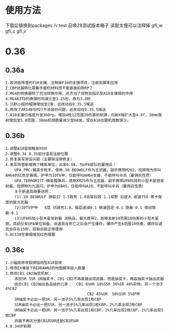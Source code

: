# 使用方法
下载后替换到packages /v test 召唤28测试版本箱子 读取太慢可以注释掉 gfl_w gfl_c gfl_v

# 0.36

## 0.36a
	1.取消各阵营的F16支援，注释掉F16的支援项目，注册及脚本应用
	2.CBP武器转化需要手雷栏材料而不是直接扣除RP了
	3.MG4的转换器除了充当转换作用，还充当了信物及指示型A10支援烟的作用
	4.MG4A3TD的换弹时间减少至3.25秒，原为3.8秒
	5.沉默小姐的榴弹增加至2发，此改动在0.35.5推送
	6.修改了AR14B与M27不消音的问题，此改动在0.35.5推送
	7.A10支援价格提升至360rp，增加4枚12范围20伤害的航弹，扫射X轴扩大至4.0f，30mm溅射增加至5.0范围，30mm机炮数量减少至60发，现在A10出圈机炮数很少。
	
## 0.36b
	1.调整A10音效触发时间
	2.调整0.34 0.35部分道具注册位置
	3.修复美军架设问题（主要架设物修复）
	4.美军阵营新增两个精英单位，出率0.08，为UPA部队的雇佣兵：
		UPA_PMC:精英步枪手，使用.50 BEOWULF作为主武器，副手携带M202，投掷物为呼叫AH64的红色空袭烟，护甲为IOTV甲，仅能呼叫AH64支援，不能呼叫伞兵（雇佣兵性质）
		UPA_TERRORIST:精英榴弹兵，使用XM25作为主武器，副手携带UPA科技的小型木星炮发射器，投掷物为九连闪，护甲为6B45，仅能呼叫A10，不能呼叫伞兵（雇佣兵性质）
		关于新道具简要说明：
		(1).50 BEOWULF 弹容12 1.5致死 1.0击穿后效 1.1视野 后座大 射速750 黑卡强度的敌方武器
		(2)IOTV护甲	6层 抗致死1.0，每层递减0.1 移速固定-0.1 隐蔽-0.1 夜间隐蔽-0.1
		(3)UPA科技小型木星发射器	消耗品，最大携带2，能够发射10范围10伤害的小型木星炮，目前仅有UPA单位装备，该道具在死亡之后会产生爆炸，爆炸产生6范围10伤害，爆炸后道具会存在15秒，拾取后能正常使用
	5.AC130空袭烟增加红色烟雾

## 0.36c
	1.小幅度修改投掷指向型A10音效
	2.修改EX难度下REDDAWN2的地图脚本敌人数量
	3.修改CB1 CB2抽奖机制：
		添加SR SSR UR抽奖卡，CB1 CB2不再直接出现武器，而是抽奖卡，再由抽奖卡抽出武器
		统合CB1 CB2抽出各品级的几率：	CB1 6%UR 18%SSR 36%SR 40%杂物，另一个池子4%CB2		
										CB2 45%UR  50%SSR 5%护甲
		SR抽奖卡必出一把SR，另一池子5%几率出现1枚CBP
		SSR抽奖卡必出一把SSR，另一池子5%几率出现1枚CBP，2%几率出现2枚CBP
		UR抽奖卡必出一把UR，另一池子5%几率出现1枚CBP，2%几率出现2枚CBP，1%几率出现5枚CBP
		武器不再区分是CB1的UR还是CB2的UR
	4.0.34UP到期